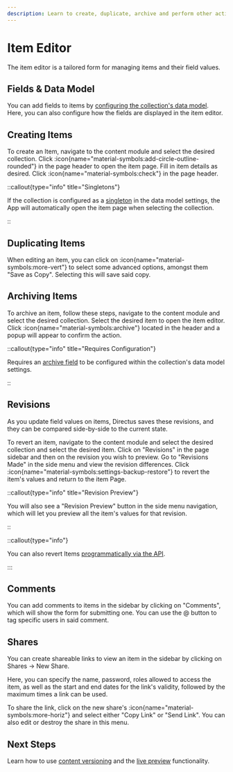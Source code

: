 ```yaml
---
description: Learn to create, duplicate, archive and perform other actions with items using Directus.
---
```


# Item Editor

The item editor is a tailored form for managing items and their field values.

<!-- TODO: IMAGE OF EDITOR -->

## Fields & Data Model

You can add fields to items by [configuring the collection's data model](/data-modeling/fields). Here, you can also configure how the fields are displayed in the item editor.

## Creating Items

To create an Item, navigate to the content module and select the desired collection. Click :icon{name="material-symbols:add-circle-outline-rounded"} in the page header to open the item page. Fill in item details as desired. Click :icon{name="material-symbols:check"} in the page header.

::callout{type="info" title="Singletons"}

If the collection is configured as a [singleton](/data-modeling/collections) in the data model
settings, the App will automatically open the item page when selecting the collection.

::

## Duplicating Items

<!-- TODO: IMAGE -->

When editing an item, you can click on :icon{name="material-symbols:more-vert"} to select some advanced options, amongst them "Save as Copy". Selecting this will save said copy.

## Archiving Items

To archive an item, follow these steps, navigate to the content module and select the desired collection. Select the desired item to open the item editor. Click :icon{name="material-symbols:archive"} located in the header and a popup will appear to confirm the action.

::callout{type="info" title="Requires Configuration"}

Requires an [archive field](/data-modeling/collections) to be configured within the collection's data model
settings.

::

## Revisions

<!-- TODO: IMAGE -->

As you update field values on items, Directus saves these revisions, and they can be compared side-by-side to the current state.

To revert an item, navigate to the content module and select the desired collection and select the desired item. Click on "Revisions" in the page sidebar and then on the revision you wish to preview. Go to "Revisions Made" in the side menu and view the revision differences. Click :icon{name="material-symbols:settings-backup-restore"} to revert the item's values and return to the item Page.

::callout{type="info" title="Revision Preview"}

You will also see a "Revision Preview" button in the side menu navigation, which will let you preview all the item's
values for that revision.

::

::callout{type="info"}

You can also revert Items [programmatically via the API](/api-reference/system/revisions).

:::

## Comments

<!-- TODO: IMAGE -->

You can add comments to items in the sidebar by clicking on "Comments", which will show the form for submitting one. You can use the @ button to tag specific users in said comment.

## Shares

<!-- TODO: IMAGE -->

You can create shareable links to view an item in the sidebar by clicking on Shares -> New Share.

Here, you can specify the name, password, roles allowed to access the item, as well as the start and end dates for the link's validity, followed by the maximum times a link can be used.

To share the link, click on the new share's :icon{name="material-symbols:more-horiz"} and select either "Copy Link" or "Send Link". You can also edit or destroy the share in this menu.

## Next Steps

Learn how to use [content versioning](/content/content-versioning) and the [live preview](/content/live-preview) functionality.
